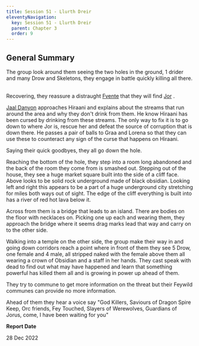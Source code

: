 ```yaml
---
title: Session 51 - Llurth Dreir
eleventyNavigation:
  key: Session 51 - Llurth Dreir
  parent: Chapter 3
  order: 9
---
```



## General Summary

The group look around them seeing the two holes in the ground, 1 drider and many Drow and Skeletons, they engage in battle quickly killing all there.  

 Recovering, they reassure a distraught [Fvente](/w/vlendir-drusslegend/a/fvente-person) that they will find [Jor](/w/vlendir-drusslegend/a/jor-person) .  

 [Jaal Danyon](/w/vlendir-drusslegend/a/jaal-danyon-person) approaches Hiraani and explains about the streams that run around the area and why they don't drink from them. He know Hiraani has been cursed by drinking from these streams. The only way to fix it is to go down to where Jor is, rescue her and defeat the source of corruption that is down there. He passes a pair of balls to Graa and Lorena so that they can use these to counteract any sign of the curse that happens on Hiraani.  

 Saying their quick goodbyes, they all go down the hole.  

 Reaching the bottom of the hole, they step into a room long abandoned and the back of the room they come from is smashed out. Stepping out of the house, they see a huge market square built into the side of a cliff face. Above looks to be solid rock underground made of black obsidian. Looking left and right this appears to be a part of a huge underground city stretching for miles both ways out of sight. The edge of the cliff everything is built into has a river of red hot lava below it.  

 Across from them is a bridge that leads to an island. There are bodies on the floor with necklaces on. Picking one up each and wearing them, they approach the bridge where it seems drag marks lead that way and carry on to the other side.  

 Walking into a temple on the other side, the group make their way in and going down corridors reach a point where in front of them they see 5 Drow, one female and 4 male, all stripped naked with the female above them all wearing a crown of Obsidian and a staff in her hands. They cast speak with dead to find out what may have happened and learn that something powerful has killed them all and is growing in power up ahead of them.  

 They try to commune to get more information on the threat but their Feywild communes can provide no more information.  

 Ahead of them they hear a voice say "God Killers, Saviours of Dragon Spire Keep, Orc friends, Fey Touched, Slayers of Werewolves, Guardians of Jorus, come, I have been waiting for you"

**Report Date**

28 Dec 2022